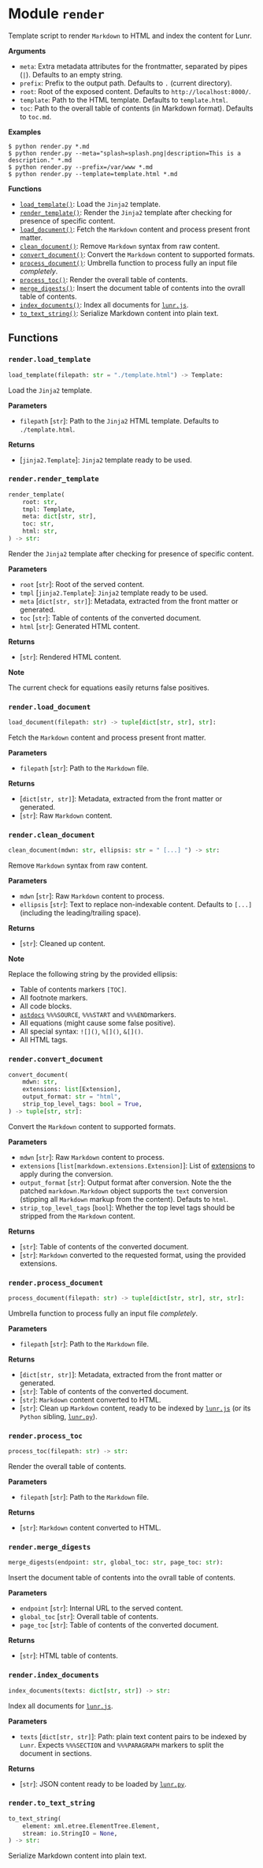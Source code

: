 # Module `render`

Template script to render `Markdown` to HTML and index the content for Lunr.

**Arguments**

- `meta`: Extra metadata attributes for the frontmatter, separated by pipes (`|`).
  Defaults to an empty string.
- `prefix`: Prefix to the output path. Defaults to `.` (current directory).
- `root`: Root of the exposed content. Defaults to `http://localhost:8000/`.
- `template`: Path to the HTML template. Defaults to `template.html`.
- `toc`: Path to the overall table of contents (in Markdown format). Defaults to
  `toc.md`.

**Examples**

```shell
$ python render.py *.md
$ python render.py --meta="splash=splash.png|description=This is a description." *.md
$ python render.py --prefix=/var/www *.md
$ python render.py --template=template.html *.md
```

**Functions**

- [`load_template()`](#renderload_template): Load the `Jinja2` template.
- [`render_template()`](#renderrender_template): Render the `Jinja2` template after
  checking for presence of specific content.
- [`load_document()`](#renderload_document): Fetch the `Markdown` content and process
  present front matter.
- [`clean_document()`](#renderclean_document): Remove `Markdown` syntax from raw
  content.
- [`convert_document()`](#renderconvert_document): Convert the `Markdown` content to
  supported formats.
- [`process_document()`](#renderprocess_document): Umbrella function to process fully an
  input file _completely_.
- [`process_toc()`](#renderprocess_toc): Render the overall table of contents.
- [`merge_digests()`](#rendermerge_digests): Insert the document table of contents into
  the ovrall table of contents.
- [`index_documents()`](#renderindex_documents): Index all documents for
  [`lunr.js`](https://lunrjs.com/).
- [`to_text_string()`](#renderto_text_string): Serialize Markdown content into plain
  text.

## Functions

### `render.load_template`

```python
load_template(filepath: str = "./template.html") -> Template:
```

Load the `Jinja2` template.

**Parameters**

- `filepath` \[`str`\]: Path to the `Jinja2` HTML template. Defaults to
  `./template.html`.

**Returns**

- \[`jinja2.Template`\]: `Jinja2` template ready to be used.

### `render.render_template`

```python
render_template(
    root: str,
    tmpl: Template,
    meta: dict[str, str],
    toc: str,
    html: str,
) -> str:
```

Render the `Jinja2` template after checking for presence of specific content.

**Parameters**

- `root` \[`str`\]: Root of the served content.
- `tmpl` \[`jinja2.Template`\]: `Jinja2` template ready to be used.
- `meta` \[`dict[str, str]`\]: Metadata, extracted from the front matter or generated.
- `toc` \[`str`\]: Table of contents of the converted document.
- `html` \[`str`\]: Generated HTML content.

**Returns**

- \[`str`\]: Rendered HTML content.

**Note**

The current check for equations easily returns false positives.

### `render.load_document`

```python
load_document(filepath: str) -> tuple[dict[str, str], str]:
```

Fetch the `Markdown` content and process present front matter.

**Parameters**

- `filepath` \[`str`\]: Path to the `Markdown` file.

**Returns**

- \[`dict[str, str]`\]: Metadata, extracted from the front matter or generated.
- \[`str`\]: Raw `Markdown` content.

### `render.clean_document`

```python
clean_document(mdwn: str, ellipsis: str = " [...] ") -> str:
```

Remove `Markdown` syntax from raw content.

**Parameters**

- `mdwn` \[`str`\]: Raw `Markdown` content to process.
- `ellipsis` \[`str`\]: Text to replace non-indexable content. Defaults to `[...]`
  (including the leading/trailing space).

**Returns**

- \[`str`\]: Cleaned up content.

**Note**

Replace the following string by the provided ellipsis:

- Table of contents markers `[TOC]`.
- All footnote markers.
- All code blocks.
- [`astdocs`](https://github.com/carnarez/astdocs) `%%%SOURCE`, `%%%START` and
  `%%%END`markers.
- All equations (might cause some false positive).
- All special syntax: `![]()`, `%[]()`, `&[]()`.
- All HTML tags.

### `render.convert_document`

```python
convert_document(
    mdwn: str,
    extensions: list[Extension],
    output_format: str = "html",
    strip_top_level_tags: bool = True,
) -> tuple[str, str]:
```

Convert the `Markdown` content to supported formats.

**Parameters**

- `mdwn` \[`str`\]: Raw `Markdown` content to process.
- `extensions` \[`list[markdown.extensions.Extension]`\]: List of
  [extensions](https://python-markdown.github.io/extensions/) to apply during the
  conversion.
- `output_format` \[`str`\]: Output format after conversion. Note the the patched
  `markdown.Markdown` object supports the `text` conversion (stipping all `Markdown`
  markup from the content). Defauts to `html`.
- `strip_top_level_tags` \[`bool`\]: Whether the top level tags should be stripped from
  the `Markdown` content.

**Returns**

- \[`str`\]: Table of contents of the converted document.
- \[`str`\]: `Markdown` converted to the requested format, using the provided
  extensions.

### `render.process_document`

```python
process_document(filepath: str) -> tuple[dict[str, str], str, str]:
```

Umbrella function to process fully an input file _completely_.

**Parameters**

- `filepath` \[`str`\]: Path to the `Markdown` file.

**Returns**

- \[`dict[str, str]`\]: Metadata, extracted from the front matter or generated.
- \[`str`\]: Table of contents of the converted document.
- \[`str`\]: `Markdown` content converted to HTML.
- \[`str`\]: Clean up `Markdown` content, ready to be indexed by
  [`lunr.js`](https://lunrjs.com/) (or its `Python` sibling,
  [`lunr.py`](https://lunr.readthedocs.io/)).

### `render.process_toc`

```python
process_toc(filepath: str) -> str:
```

Render the overall table of contents.

**Parameters**

- `filepath` \[`str`\]: Path to the `Markdown` file.

**Returns**

- \[`str`\]: `Markdown` content converted to HTML.

### `render.merge_digests`

```python
merge_digests(endpoint: str, global_toc: str, page_toc: str):
```

Insert the document table of contents into the ovrall table of contents.

**Parameters**

- `endpoint` \[`str`\]: Internal URL to the served content.
- `global_toc` \[`str`\]: Overall table of contents.
- `page_toc` \[`str`\]: Table of contents of the converted document.

**Returns**

- \[`str`\]: HTML table of contents.

### `render.index_documents`

```python
index_documents(texts: dict[str, str]) -> str:
```

Index all documents for [`lunr.js`](https://lunrjs.com/).

**Parameters**

- `texts` \[`dict[str, str]`\]: Path: plain text content pairs to be indexed by `Lunr`.
  Expects `%%%SECTION` and `%%%PARAGRAPH` markers to split the document in sections.

**Returns**

- \[`str`\]: JSON content ready to be loaded by
  [`lunr.py`](https://lunr.readthedocs.io/).

### `render.to_text_string`

```python
to_text_string(
    element: xml.etree.ElementTree.Element,
    stream: io.StringIO = None,
) -> str:
```

Serialize Markdown content into plain text.
